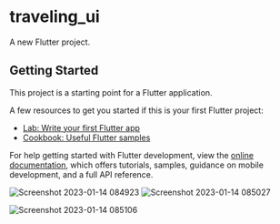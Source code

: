 # traveling_ui

A new Flutter project.

## Getting Started

This project is a starting point for a Flutter application.

A few resources to get you started if this is your first Flutter project:

- [Lab: Write your first Flutter app](https://docs.flutter.dev/get-started/codelab)
- [Cookbook: Useful Flutter samples](https://docs.flutter.dev/cookbook)

For help getting started with Flutter development, view the
[online documentation](https://docs.flutter.dev/), which offers tutorials,
samples, guidance on mobile development, and a full API reference.

![Screenshot 2023-01-14 084923](https://user-images.githubusercontent.com/122444768/212466164-47a84b6d-6b9d-4344-9253-c2819e5f8016.png) ![Screenshot 2023-01-14 085027](https://user-images.githubusercontent.com/122444768/212466170-c80ecbdf-5929-45ba-847d-6ea2e6fd0bb3.png)

![Screenshot 2023-01-14 085106](https://user-images.githubusercontent.com/122444768/212466176-522829a1-1bd2-48ff-9fbf-4bec86120e1a.png)
